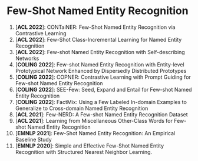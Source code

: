 # Few-Shot Named Entity Recognition

1. [**ACL 2022**]: CONTaiNER: Few-Shot Named Entity Recognition via Contrastive Learning
2. [**ACL 2022**]: Few-Shot Class-Incremental Learning for Named Entity Recognition
3. [**ACL 2022**]: Few-shot Named Entity Recognition with Self-describing Networks
4. [**COLING 2022**]: Few-shot Named Entity Recognition with Entity-level Prototypical Network Enhanced by Dispersedly Distributed Prototypes
5. [**COLING 2022**]: COPNER: Contrastive Learning with Prompt Guiding for Few-shot Named Entity Recognition
6. [**COLING 2022**]: SEE-Few: Seed, Expand and Entail for Few-shot Named Entity Recognition
7. [**COLING 2022**]: FactMix: Using a Few Labeled In-domain Examples to Generalize to Cross-domain Named Entity Recognition
8. [**ACL 2021**]: Few-NERD: A Few-shot Named Entity Recognition Dataset
9. [**ACL 2021**]: Learning from Miscellaneous Other-Class Words for Few-shot Named Entity Recognition
10. [**EMNLP 2021**]: Few-Shot Named Entity Recognition: An Empirical Baseline Study
11. [**EMNLP 2020**]: Simple and Effective Few-Shot Named Entity Recognition with Structured Nearest Neighbor Learning.